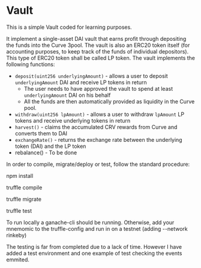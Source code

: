 # Vault

This is a simple Vault coded for learning purposes.

It implement a single-asset DAI vault that earns profit through depositing the funds into the Curve 3pool.
The vault is also an ERC20 token itself (for accounting purposes, to keep track of the funds of individual depositors). This type of ERC20 token shall be called LP token.
The vault implements the following functions:

- `deposit(uint256 underlyingAmount)` - allows a user to deposit `underlyingAmount` DAI and receive LP tokens in return
    - The user needs to have approved the vault to spend at least `underlyingAmount` DAI on his behalf
    - All the funds are then automatically provided as liquidity in the Curve pool.
- `withdraw(uint256 lpAmount)` - allows a user to withdraw `lpAmount` LP tokens and receive underlying tokens in return
- `harvest()` - claims the accumulated CRV rewards from Curve and converts them to DAI
- `exchangeRate()` - returns the exchange rate between the underlying token (DAI) and the LP token
- rebalance() - To be done


In order to compile, migrate/deploy or test, follow the standard procedure:

npm install

truffle compile

truffle migrate

truffle test

To run locally a ganache-cli should be running. Otherwise, add your mnemomic to the truffle-config and run in on a testnet (adding --network rinkeby)

The testing is far from completed due to a lack of time. However I have added a test environment and one example of test checking the events emmited.
